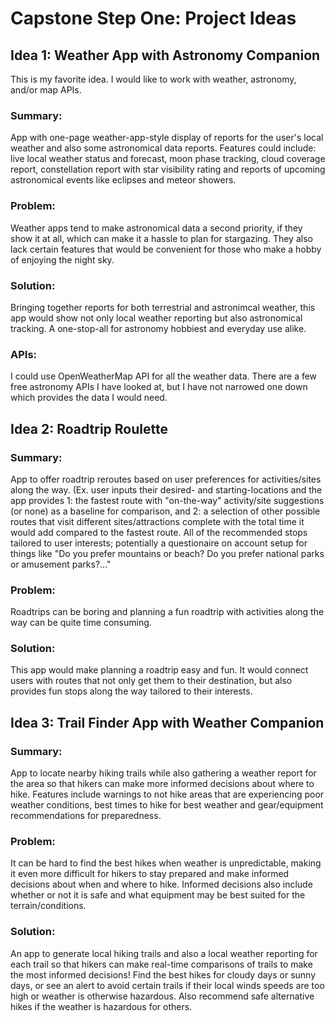 # Capstone Step One: Project Ideas

## Idea 1: Weather App with Astronomy Companion
This is my favorite idea. I would like to work with weather, astronomy, and/or map APIs.
### Summary:
App with one-page weather-app-style display of reports for the user's local weather and also some astronomical data reports. Features could include: live local weather status and forecast, moon phase tracking, cloud coverage report, constellation report with star visibility rating and reports of upcoming astronomical events like eclipses and meteor showers.
### Problem: 
Weather apps tend to make astronomical data a second priority, if they show it at all, which can make it a hassle to plan for stargazing. They also lack certain features that would be convenient for those who make a hobby of enjoying the night sky.
### Solution: 
Bringing together reports for both terrestrial and astronimcal weather, this app would show not only local weather reporting but also astronomical tracking. A one-stop-all for astronomy hobbiest and everyday use alike.
### APIs:
I could use OpenWeatherMap API for all the weather data. There are a few free astronomy APIs I have looked at, but I have not narrowed one down which provides the data I would need.

## Idea 2: Roadtrip Roulette
### Summary: 
App to offer roadtrip reroutes based on user preferences for activities/sites along the way. (Ex. user inputs their desired- and starting-locations and the app provides 1: the fastest route with "on-the-way" activity/site suggestions (or none) as a baseline for comparison, and 2: a selection of other possible routes that visit different sites/attractions complete with the total time it would add compared to the fastest route. All of the recommended stops tailored to user interests; potentially a questionaire on account setup for things like "Do you prefer mountains or beach? Do you prefer national parks or amusement parks?..."
### Problem: 
Roadtrips can be boring and planning a fun roadtrip with activities along the way can be quite time consuming.
### Solution: 
This app would make planning a roadtrip easy and fun. It would connect users with routes that not only get them to their destination, but also provides fun stops along the way tailored to their interests.

## Idea 3: Trail Finder App with Weather Companion
### Summary: 
App to locate nearby hiking trails while also gathering a weather report for the area so that hikers can make more informed decisions about where to hike. Features include warnings to not hike areas that are experiencing poor weather conditions, best times to hike for best weather and gear/equipment recommendations for preparedness.
### Problem: 
It can be hard to find the best hikes when weather is unpredictable, making it even more difficult for hikers to stay prepared and make informed decisions about when and where to hike. Informed decisions also include whether or not it is safe and what equipment may be best suited for the terrain/conditions. 
### Solution: 
An app to generate local hiking trails and also a local weather reporting for each trail so that hikers can make real-time comparisons of trails to make the most informed decisions! Find the best hikes for cloudy days or sunny days, or see an alert to avoid certain trails if their local winds speeds are too high or weather is otherwise hazardous. Also recommend safe alternative hikes if the weather is hazardous for others.
